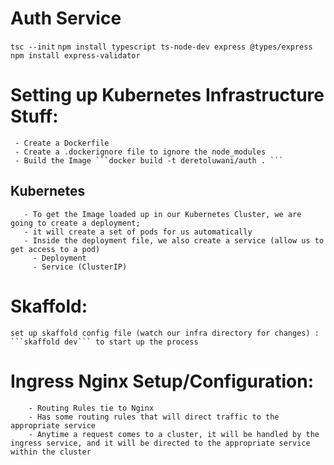 


# Auth Service
   ``` tsc --init ```
   ```npm install typescript ts-node-dev express @types/express```
   ``` npm install express-validator```
   # Setting up Kubernetes Infrastructure Stuff:
     - Create a Dockerfile
     - Create a .dockerignore file to ignore the node_modules
     - Build the Image ```docker build -t deretoluwani/auth . ```
  ## Kubernetes
       - To get the Image loaded up in our Kubernetes Cluster, we are going to create a deployment;
       - it will create a set of pods for us automatically
       - Inside the deployment file, we also create a service (allow us to get access to a pod)
         - Deployment 
         - Service (ClusterIP)
   # Skaffold: 
    set up skaffold config file (watch our infra directory for changes) : 
    ```skaffold dev``` to start up the process
   # Ingress Nginx Setup/Configuration:
        - Routing Rules tie to Nginx
        - Has some routing rules that will direct traffic to the appropriate service
        - Anytime a request comes to a cluster, it will be handled by the ingress service, and it will be directed to the appropriate service within the cluster

     